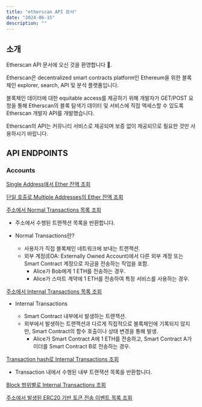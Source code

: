 ```yaml
---
title: "etherscan API 문서"
date: "2024-06-15"
description: ""
---
```


## 소개

Etherscan API 문서에 오신 것을 환영합니다 🚀.

Etherscan은 decentralized smart contracts platform인 Ethereum을 위한 블록체인 explorer, search, API 및 분석 플랫폼입니다.

블록체인 데이터에 대한 equitable access를 제공하기 위해 개발자가 GET/POST 요청을 통해 Etherscan의 블록 탐색기 데이터 및 서비스에 직접 액세스할 수 있도록 Etherscan 개발자 API를 개발했습니다.

Etherscan의 API는 커뮤니티 서비스로 제공되며 보증 없이 제공되므로 필요한 것만 사용하시기 바랍니다.

## API ENDPOINTS

### Accounts

[Single Address애서 Ether 잔액 조회](https://docs.etherscan.io/api-endpoints/accounts#get-ether-balance-for-a-single-address)

[단일 호출로 Multiple Addresses의 Ether 잔액 조회](https://docs.etherscan.io/api-endpoints/accounts#get-ether-balance-for-multiple-addresses-in-a-single-call)

[주소에서 Normal Transactions 목록 조회](https://docs.etherscan.io/api-endpoints/accounts#get-a-list-of-normal-transactions-by-address)

- 주소에서 수행된 트랜잭션 목록을 반환합니다.

- Normal Transactions란?

  - 사용자가 직접 블록체인 네트워크에 보내는 트랜잭션.
  - 외부 계정(EOA: Externally Owned Account)에서 다른 외부 계정 또는 Smart Contract 계정으로 자금을 전송하는 작업을 포함.
    - Alice가 Bob에게 1 ETH를 전송하는 경우.
    - Alice가 스마트 계약에 1 ETH를 전송하여 특정 서비스를 사용하는 경우.

[주소에서 Internal Transactions 목록 조회](https://docs.etherscan.io/api-endpoints/accounts#get-a-list-of-internal-transactions-by-address)

- Internal Transactions

  - Smart Contract 내부에서 발생하는 트랜잭션.
  - 외부에서 발생하는 트랜잭션과 다르게 직접적으로 블록체인에 기록되지 않지만, Smart Contract의 함수 호출이나 상태 변경을 통해 발생.
    - Alice가 Smart Contract A에 1 ETH를 전송하고, Smart Contract A가 이더를 Smart Contract B로 전송하는 경우.

[Transaction hash로 Internal Transactions 조회](https://docs.etherscan.io/api-endpoints/accounts#get-internal-transactions-by-transaction-hash)

- Transaction 내에서 수행된 내부 트랜잭션 목록을 반환합니다.

[Block 범위별로 Internal Transactions 조회](https://docs.etherscan.io/api-endpoints/accounts#get-internal-transactions-by-block-range)

[주소에서 발생된 ERC20 기반 토큰 전송 이벤트 목록 조회](https://docs.etherscan.io/api-endpoints/accounts#get-a-list-of-erc20-token-transfer-events-by-address)
